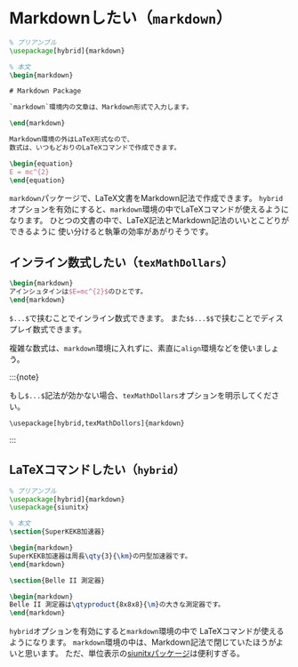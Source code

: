 # Markdownしたい（`markdown`）

```latex
% プリアンブル
\usepackage[hybrid]{markdown}

% 本文
\begin{markdown}

# Markdown Package

`markdown`環境内の文章は、Markdown形式で入力します。

\end{markdown}

Markdown環境の外はLaTeX形式なので、
数式は、いつもどおりのLaTeXコマンドで作成できます。

\begin{equation}
E = mc^{2}
\end{equation}
```

`markdown`パッケージで、LaTeX文書をMarkdown記法で作成できます。
`hybrid`オプションを有効にすると、`markdown`環境の中でLaTeXコマンドが使えるようになります。
ひとつの文書の中で、LaTeX記法とMarkdown記法のいいとこどりができるように
使い分けると執筆の効率があがりそうです。

## インライン数式したい（`texMathDollars`）

```latex
\begin{markdown}
アインシュタインは$E=mc^{2}$のひとです。
\end{markdown}
```

`$...$`で挟むことでインライン数式できます。
また`$$...$$`で挟むことでディスプレイ数式できます。

複雑な数式は、`markdown`環境に入れずに、素直に`align`環境などを使いましょう。

:::{note}

もし`$...$`記法が効かない場合、`texMathDollars`オプションを明示してください。

```{latex}
\usepackage[hybrid,texMathDollors]{markdown}
```

:::

## LaTeXコマンドしたい（`hybrid`）

```latex
% プリアンブル
\usepackage[hybrid]{markdown}
\usepackage{siunitx}

% 本文
\section{SuperKEKB加速器}

\begin{markdown}
SuperKEKB加速器は周長\qty{3}{\km}の円型加速器です。
\end{markdown}

\section{Belle II 測定器}

\begin{markdown}
Belle II 測定器は\qtyproduct{8x8x8}{\m}の大きな測定器です。
\end{markdown}
```

`hybrid`オプションを有効にすると`markdown`環境の中で
LaTeXコマンドが使えるようになります。
`markdown`環境の中は、Markdown記法で閉じていたほうがよいと思います。
ただ、単位表示の[siunitxパッケージ](./latex-siunitx.md)は便利すぎる。
